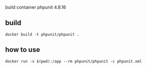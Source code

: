 build container phpunit 4.8.16

## build
`docker build -t phpunit/phpunit .`

## how to use
`docker run -v $(pwd):/app --rm phpunit/phpunit -c phpunit.xml`
